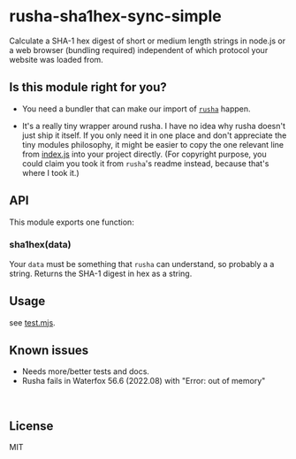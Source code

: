 ﻿
<!--#echo json="package.json" key="name" underline="=" -->
rusha-sha1hex-sync-simple
=========================
<!--/#echo -->

<!--#echo json="package.json" key="description" -->
Calculate a SHA-1 hex digest of short or medium length strings in node.js or a
web browser (bundling required) independent of which protocol your website was
loaded from.
<!--/#echo -->


Is this module right for you?
-----------------------------

* You need a bundler that can make our import of
  [`rusha`](https://github.com/srijs/rusha)
  happen.

* It's a really tiny wrapper around rusha.
  I have no idea why rusha doesn't just ship it itself.
  If you only need it in one place and don't appreciate the tiny modules
  philosophy, it might be easier to copy the one relevant line from
  [index.js](index.js) into your project directly.
  (For copyright purpose, you could claim you took it from
  `rusha`'s readme instead, because that's where I took it.)



API
---

This module exports one function:

### sha1hex(data)

Your `data` must be something that `rusha` can understand,
so probably a a string.
Returns the SHA-1 digest in hex as a string.



Usage
-----

see [test.mjs](test.mjs).



<!--#toc stop="scan" -->



Known issues
------------

* Needs more/better tests and docs.
* Rusha fails in Waterfox 56.6 (2022.08) with "Error: out of memory"




&nbsp;


License
-------
<!--#echo json="package.json" key=".license" -->
MIT
<!--/#echo -->
